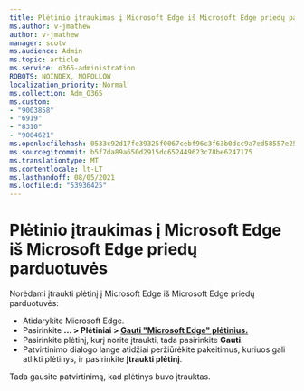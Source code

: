 ```yaml
---
title: Plėtinio įtraukimas į Microsoft Edge iš Microsoft Edge priedų parduotuvės
ms.author: v-jmathew
author: v-jmathew
manager: scotv
ms.audience: Admin
ms.topic: article
ms.service: o365-administration
ROBOTS: NOINDEX, NOFOLLOW
localization_priority: Normal
ms.collection: Adm_O365
ms.custom:
- "9003858"
- "6919"
- "8310"
- "9004621"
ms.openlocfilehash: 0533c92d17fe39325f0067cebf96c3f63b0dcc9a7ed58557e2557ef75aad55e6
ms.sourcegitcommit: b5f7da89a650d2915dc652449623c78be6247175
ms.translationtype: MT
ms.contentlocale: lt-LT
ms.lasthandoff: 08/05/2021
ms.locfileid: "53936425"
---
```

# <a name="add-an-extension-to-microsoft-edge-from-the-microsoft-edge-add-ons-store"></a>Plėtinio įtraukimas į Microsoft Edge iš Microsoft Edge priedų parduotuvės

Norėdami įtraukti plėtinį į Microsoft Edge iš Microsoft Edge priedų parduotuvės:

- Atidarykite Microsoft Edge.
- Pasirinkite **... > Plėtiniai > [Gauti "Microsoft Edge" plėtinius.](https://go.microsoft.com/fwlink/?linkid=2136408)**
- Pasirinkite plėtinį, kurį norite įtraukti, tada pasirinkite **Gauti**.
- Patvirtinimo dialogo lange atidžiai peržiūrėkite pakeitimus, kuriuos gali atlikti plėtinys, ir pasirinkite **Įtraukti plėtinį**.

Tada gausite patvirtinimą, kad plėtinys buvo įtrauktas.
